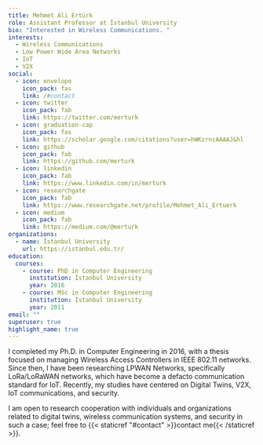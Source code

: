```yaml
---
title: Mehmet Ali Ertürk
role: Assistant Professor at İstanbul University
bio: "Interested in Wireless Communications. "
interests:
  - Wireless Communications
  - Low Power Wide Area Networks
  - IoT
  - V2X
social:
  - icon: envelope
    icon_pack: fas
    link: /#contact
  - icon: twitter
    icon_pack: fab
    link: https://twitter.com/merturk
  - icon: graduation-cap
    icon_pack: fas
    link: https://scholar.google.com/citations?user=hWKzrncAAAAJ&hl
  - icon: github
    icon_pack: fab
    link: https://github.com/merturk
  - icon: linkedin
    icon_pack: fab
    link: https://www.linkedin.com/in/merturk
  - icon: researchgate
    icon_pack: fab
    link: https://www.researchgate.net/profile/Mehmet_Ali_Ertuerk
  - icon: medium
    icon_pack: fab
    link: https://medium.com/@merturk
organizations:
  - name: İstanbul University
    url: https://istanbul.edu.tr/
education:
  courses:
    - course: PhD in Computer Engineering
      institution: İstanbul University
      year: 2016
    - course: MSc in Computer Engineering
      institution: İstanbul University
      year: 2011
email: ""
superuser: true
highlight_name: true
---
```


I completed my Ph.D. in Computer Engineering in 2016, with a thesis focused on managing Wireless Access Controllers in IEEE 802.11 networks. Since then, I have been researching LPWAN Networks, specifically LoRa/LoRaWAN networks, which have become a defacto communication standard for IoT. Recently, my studies have centered on Digital Twins, V2X, IoT communications, and security. 

I am open to research cooperation with individuals and organizations related to digital twins, wireless communication systems, and security in such a case; feel free to  {{< staticref "#contact" >}}contact me{{< /staticref >}}.  
